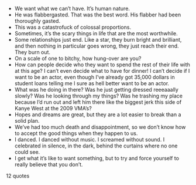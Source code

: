  - We want what we can’t have. It’s human nature.
 - He was flabbergasted. That was the best word. His flabber had been thoroughly gasted.
 - This was a catastrofuck of colossal proportions.
 - Sometimes, it’s the scary things in life that are the most worthwhile.
 - Some relationships just end. Like a star, they burn bright and brilliant, and then nothing in particular goes wrong, they just reach their end. They burn out.
 - On a scale of one to bitchy, how hung-over are you?
 - How can people decide who they want to spend the rest of their life with at this age? I can’t even decide what to have for dinner! I can’t decide if I want to be an actor, even though I’ve already got 35,000 dollars in student loans telling me I sure as hell better want to be an actor.
 - What was he doing in there? Was he just getting dressed reeeaaally slowly? Was he looking through my things? Was he trashing my place because I’d run out and left him there like the biggest jerk this side of Kanye West at the 2009 VMA’s?
 - Hopes and dreams are great, but they are a lot easier to break than a solid plan.
 - We’ve had too much death and disappointment, so we don’t know how to accept the good things when they happen to us.
 - I danced. I danced without music. I screamed without sound. I celebrated in silence, in the dark, behind the curtains where no one could see.
 - I get what it’s like to want something, but to try and force yourself to really believe that you don’t.

12 quotes